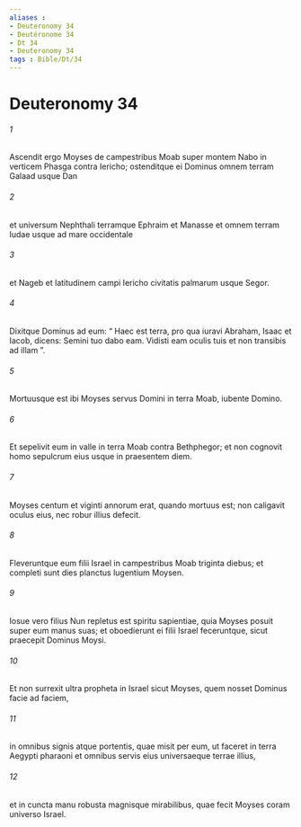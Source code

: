 ```yaml
---
aliases : 
- Deuteronomy 34
- Deutéronome 34
- Dt 34
- Deuteronomy 34
tags : Bible/Dt/34
---
```


# Deuteronomy 34

###### 1
Ascendit ergo Moyses de campestribus Moab super montem Nabo in verticem Phasga contra Iericho; ostenditque ei Dominus omnem terram Galaad usque Dan 
###### 2
et universum Nephthali terramque Ephraim et Manasse et omnem terram Iudae usque ad mare occidentale 
###### 3
et Nageb et latitudinem campi Iericho civitatis palmarum usque Segor. 
###### 4
Dixitque Dominus ad eum: “ Haec est terra, pro qua iuravi Abraham, Isaac et Iacob, dicens: Semini tuo dabo eam. Vidisti eam oculis tuis et non transibis ad illam ”.
###### 5
Mortuusque est ibi Moyses servus Domini in terra Moab, iubente Domino. 
###### 6
Et sepelivit eum in valle in terra Moab contra Bethphegor; et non cognovit homo sepulcrum eius usque in praesentem diem. 
###### 7
Moyses centum et viginti annorum erat, quando mortuus est; non caligavit oculus eius, nec robur illius defecit. 
###### 8
Fleveruntque eum filii Israel in campestribus Moab triginta diebus; et completi sunt dies planctus lugentium Moysen.
###### 9
Iosue vero filius Nun repletus est spiritu sapientiae, quia Moyses posuit super eum manus suas; et oboedierunt ei filii Israel feceruntque, sicut praecepit Dominus Moysi.
###### 10
Et non surrexit ultra propheta in Israel sicut Moyses, quem nosset Dominus facie ad faciem, 
###### 11
in omnibus signis atque portentis, quae misit per eum, ut faceret in terra Aegypti pharaoni et omnibus servis eius universaeque terrae illius, 
###### 12
et in cuncta manu robusta magnisque mirabilibus, quae fecit Moyses coram universo Israel.
